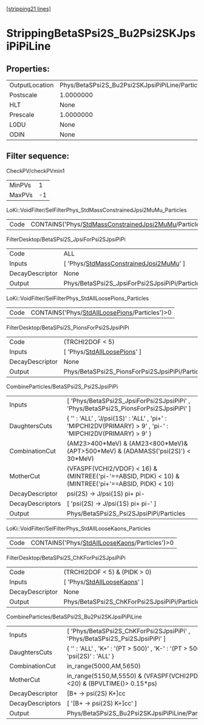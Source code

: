 [[stripping21 lines]](./stripping21-index)

# StrippingBetaSPsi2S_Bu2Psi2SKJpsiPiPiLine

## Properties:

|                |                                                 |
|----------------|-------------------------------------------------|
| OutputLocation | Phys/BetaSPsi2S_Bu2Psi2SKJpsiPiPiLine/Particles |
| Postscale      | 1.0000000                                       |
| HLT            | None                                            |
| Prescale       | 1.0000000                                       |
| L0DU           | None                                            |
| ODIN           | None                                            |

## Filter sequence:

CheckPV/checkPVmin1

|        |     |
|--------|-----|
| MinPVs | 1   |
| MaxPVs | -1  |

LoKi::VoidFilter/SelFilterPhys_StdMassConstrainedJpsi2MuMu_Particles

|      |                                                                                                                        |
|------|------------------------------------------------------------------------------------------------------------------------|
| Code | CONTAINS('Phys/[StdMassConstrainedJpsi2MuMu](./stripping21-commonparticles-stdmassconstrainedjpsi2mumu)/Particles')\>0 |

FilterDesktop/BetaSPsi2S_JpsiForPsi2SJpsiPiPi

|                 |                                                                                                       |
|-----------------|-------------------------------------------------------------------------------------------------------|
| Code            | ALL                                                                                                   |
| Inputs          | [ 'Phys/[StdMassConstrainedJpsi2MuMu](./stripping21-commonparticles-stdmassconstrainedjpsi2mumu)' ] |
| DecayDescriptor | None                                                                                                  |
| Output          | Phys/BetaSPsi2S_JpsiForPsi2SJpsiPiPi/Particles                                                        |

LoKi::VoidFilter/SelFilterPhys_StdAllLoosePions_Particles

|      |                                                                                                  |
|------|--------------------------------------------------------------------------------------------------|
| Code | CONTAINS('Phys/[StdAllLoosePions](./stripping21-commonparticles-stdallloosepions)/Particles')\>0 |

FilterDesktop/BetaSPsi2S_PionsForPsi2SJpsiPiPi

|                 |                                                                                 |
|-----------------|---------------------------------------------------------------------------------|
| Code            | (TRCHI2DOF \< 5)                                                                |
| Inputs          | [ 'Phys/[StdAllLoosePions](./stripping21-commonparticles-stdallloosepions)' ] |
| DecayDescriptor | None                                                                            |
| Output          | Phys/BetaSPsi2S_PionsForPsi2SJpsiPiPi/Particles                                 |

CombineParticles/BetaSPsi2S_Psi2SJpsiPiPi

|                  |                                                                                                              |
|------------------|--------------------------------------------------------------------------------------------------------------|
| Inputs           | [ 'Phys/BetaSPsi2S_JpsiForPsi2SJpsiPiPi' , 'Phys/BetaSPsi2S_PionsForPsi2SJpsiPiPi' ]                       |
| DaughtersCuts    | { '' : 'ALL' , 'J/psi(1S)' : 'ALL' , 'pi+' : 'MIPCHI2DV(PRIMARY) \> 9' , 'pi-' : 'MIPCHI2DV(PRIMARY) \> 9' } |
| CombinationCut   | (AM23\>400\*MeV) & (AM23\<800\*MeV)&(APT\>500\*MeV) & (ADAMASS('psi(2S)') \< 30\*MeV)                        |
| MotherCut        | (VFASPF(VCHI2/VDOF) \< 16) & (MINTREE('pi-'==ABSID, PIDK) \< 10) & (MINTREE('pi+'==ABSID, PIDK) \< 10)       |
| DecayDescriptor  | psi(2S) -\> J/psi(1S) pi+ pi-                                                                                |
| DecayDescriptors | [ 'psi(2S) -\> J/psi(1S) pi+ pi-' ]                                                                        |
| Output           | Phys/BetaSPsi2S_Psi2SJpsiPiPi/Particles                                                                      |

LoKi::VoidFilter/SelFilterPhys_StdAllLooseKaons_Particles

|      |                                                                                                  |
|------|--------------------------------------------------------------------------------------------------|
| Code | CONTAINS('Phys/[StdAllLooseKaons](./stripping21-commonparticles-stdallloosekaons)/Particles')\>0 |

FilterDesktop/BetaSPsi2S_ChKForPsi2SJpsiPiPi

|                 |                                                                                 |
|-----------------|---------------------------------------------------------------------------------|
| Code            | (TRCHI2DOF \< 5) & (PIDK \> 0)                                                  |
| Inputs          | [ 'Phys/[StdAllLooseKaons](./stripping21-commonparticles-stdallloosekaons)' ] |
| DecayDescriptor | None                                                                            |
| Output          | Phys/BetaSPsi2S_ChKForPsi2SJpsiPiPi/Particles                                   |

CombineParticles/BetaSPsi2S_Bu2Psi2SKJpsiPiPiLine

|                  |                                                                                  |
|------------------|----------------------------------------------------------------------------------|
| Inputs           | [ 'Phys/BetaSPsi2S_ChKForPsi2SJpsiPiPi' , 'Phys/BetaSPsi2S_Psi2SJpsiPiPi' ]    |
| DaughtersCuts    | { '' : 'ALL' , 'K+' : '(PT \> 500)' , 'K-' : '(PT \> 500)' , 'psi(2S)' : 'ALL' } |
| CombinationCut   | in_range(5000,AM,5650)                                                           |
| MotherCut        | in_range(5150,M,5550) & (VFASPF(VCHI2PDOF)\<20) & (BPVLTIME()\> 0.15\*ps)        |
| DecayDescriptor  | [B+ -\> psi(2S) K+]cc                                                          |
| DecayDescriptors | [ '[B+ -\> psi(2S) K+]cc' ]                                                  |
| Output           | Phys/BetaSPsi2S_Bu2Psi2SKJpsiPiPiLine/Particles                                  |
